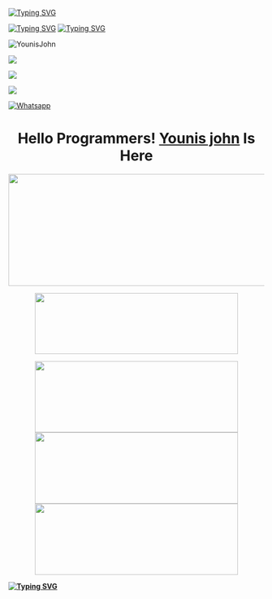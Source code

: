 [![Typing SVG](https://readme-typing-svg.herokuapp.com?color=%23FF0000&lines=WELCOME+TO+MY+GITHUB+YOUNIS+JOHN)](https://git.io/typing-svg)

[![Typing SVG](https://readme-typing-svg.herokuapp.com?color=%2300FF00&lines=Student+of+9th,+10th+Class+⚠️🙂)](https://git.io/typing-svg)
[![Typing SVG](https://readme-typing-svg.herokuapp.com?color=%23AF00FF&lines=MiddleClass+Boii+🙃🖤)](https://git.io/typing-svg)

![YounisJohn](https://komarev.com/ghpvc/?username=YounisJohn&color=blue)

<a href="https://github.com/YounisJohn"><img src="https://img.shields.io/github/followers/YounisJohn?label=followers&style=social"/></a>

[![](https://img.shields.io/badge/Facebook-blue?logo=Facebook&logoColor=blue&labelColor=white)](https://www.facebook.com/Egoestic.boii)

[![](https://img.shields.io/badge/Messenger-red?logo=Messenger&logoColor=red&labelColor=black)](https://m.me/Egoestic.boii)

[![Whatsapp](https://img.shields.io/badge/Whatsapp-Younis.john-deepgreen?style=flat-square&logo=whatsapp)](https://wa.me/+923404708884)

</p>
<h1 align="center">
  <b>Hello Programmers!<b> <a href="https://www.facebook.com/Egoestic.boii" target="blank">Younis john</a> Is Here
</h1>
<p align="center">
  <img width="600" height="220" src="https://github-readme-stats.vercel.app/api?username=YounisJohn&show_icons=true&theme=chartreuse-dark&locale=id">
</p>
<p align="center">
  <img width="400" height="120" src="https://github-readme-stats.vercel.app/api/top-langs/?username=YounisJohn&layout=compact&theme=chartreuse-dark">
</p>
<p align="center">
<a href="https://github.com/Dapunta/sakera"><img width="400" height="140" src="https://github-readme-stats.vercel.app/api/pin/?username=YounisJohn&repo=Facebot&theme=chartreuse-dark"></a>
<a href="https://github.com/Dapunta/elite"><img width="400" height="140" src="https://github-readme-stats.vercel.app/api/pin/?username=YounisJohn&repo=Dawn&theme=chartreuse-dark"></a>
<a href="https://github.com/Dapunta/premium"><img width="400" height="140" src="https://github-readme-stats.vercel.app/api/pin/?username=YounisJohn&repo=Force&theme=chartreuse-dark"></a>

[![Typing SVG](https://readme-typing-svg.herokuapp.com?color=5547F7&background=DBDBDB00&lines=CYTHON+FAMILY+TEAM+%C2%AE)](https://git.io/typing-svg)
